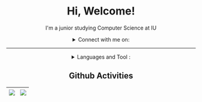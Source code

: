 <h1 align="center"> Hi, Welcome! </h1>

<div align="center">
  
<p>I'm a junior studying Computer Science at IU</p>
  
  <details>
  <summary> Connect with me on: </summary>  
    <br>
  <a href=https://www.linkedin.com/in/nguyenle23iu/> <img src="https://img.shields.io/badge/linkedin-%230077B5.svg?style=for-the-badge&logo=linkedin&logoColor=white"></a> <a href=https://www.facebook.com/nguyenle23.iu/> <img src="https://img.shields.io/badge/Facebook-%231877F2.svg?style=for-the-badge&logo=Facebook&logoColor=white"></a> <a href=https://www.instagram.com/ng___le/?hl=vi/> <img src="https://img.shields.io/badge/Instagram-%23E4405F.svg?style=for-the-badge&logo=Instagram&logoColor=white"></a> <a href=https://www.youtube.com/channel/UCgGdKJ-_dy90xlxwgQCV6KA/> <img src="https://img.shields.io/badge/Youtube-%23FF0000.svg?style=for-the-badge&logo=YouTube&logoColor=white"></a> 
 </details>
  
---

<details>
<summary> Languages and Tool : </summary>
  
## Front-end
<img src="https://img.shields.io/badge/html5-%23E34F26.svg?style=for-the-badge&logo=html5&logoColor=white"> <img src="https://img.shields.io/badge/css3-%231572B6.svg?style=for-the-badge&logo=css3&logoColor=white"> <img src="https://img.shields.io/badge/javascript-%23323330.svg?style=for-the-badge&logo=javascript&logoColor=%23F7DF1E">

## Back-end
<img src="https://img.shields.io/badge/node.js-6DA55F?style=for-the-badge&logo=node.js&logoColor=white"> 

## Database
<img src="https://img.shields.io/badge/MongoDB-%234ea94b.svg?style=for-the-badge&logo=mongodb&logoColor=white"> <img src="https://img.shields.io/badge/Microsoft%20SQL%20Sever-CC2927?style=for-the-badge&logo=microsoft%20sql%20server&logoColor=white">

## Other
<img height="20" src="https://raw.githubusercontent.com/github/explore/80688e429a7d4ef2fca1e82350fe8e3517d3494d/topics/unity/unity.png">
<img height="20" src="https://raw.githubusercontent.com/github/explore/80688e429a7d4ef2fca1e82350fe8e3517d3494d/topics/csharp/csharp.png">

</details>

## Github Activities
| <img align="center" src="https://github-readme-stats.vercel.app/api?username=nguyenle23&theme=gruvbox_light&show_icons=true&count_private=true"> | <img align="center" src="https://github-readme-stats.vercel.app/api/top-langs/?username=nguyenle23&theme=gruvbox_light&layout=compact&langs_count=6"> |
| ------------- | ------------- |
</div>

